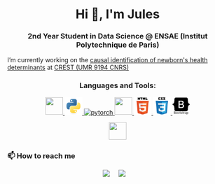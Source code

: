 <h1 align="center">Hi 👋, I'm Jules</h1>
<h3 align="center">2nd Year Student in Data Science @ ENSAE (Institut Polytechnique de Paris)</h3>

I’m currently working on the [causal identification of newborn's health determinants](https://github.com/JulesBrable/statapp) at [CREST (UMR 9194 CNRS)](https://crest.science/)

<h3 align="center">Languages and Tools:</h3>
<p align="center"> <a href="https://www.r-project.org" target="_blank" rel="noreferrer"> <img src="https://cdn.simpleicons.org/r/#276DC3.svg" width="40" height="40"/> </a> <a href="https://www.python.org" target="_blank" rel="noreferrer"> <img src="https://raw.githubusercontent.com/devicons/devicon/master/icons/python/python-original.svg" alt="python" width="40" height="40"/> </a> <a href="https://pytorch.org/" target="_blank" rel="noreferrer"> <img src="https://www.vectorlogo.zone/logos/pytorch/pytorch-icon.svg" alt="pytorch" width="40" height="40"/> </a> <a href="https://streamlit.io" target="_blank" rel="noreferrer"> <img src="https://cdn.simpleicons.org/streamlit/#1A162D.svg" width="40" height="40"/> </a> <a href="https://www.w3.org/html/" target="_blank" rel="noreferrer"> <img src="https://raw.githubusercontent.com/devicons/devicon/master/icons/html5/html5-original-wordmark.svg" alt="html5" width="40" height="40"/> </a> <a href="https://www.w3schools.com/css/" target="_blank" rel="noreferrer"> <img src="https://raw.githubusercontent.com/devicons/devicon/master/icons/css3/css3-original-wordmark.svg" alt="css3" width="40" height="40"/> </a> <a href="https://getbootstrap.com" target="_blank" rel="noreferrer"> <img src="https://raw.githubusercontent.com/devicons/devicon/master/icons/bootstrap/bootstrap-plain-wordmark.svg" alt="bootstrap" width="40" height="40"/> </a> </p>
<p align="center"> <a target="_blank" rel="noreferrer"> <img src="https://cdn.simpleicons.org/mcdonalds/#FBC817.svg" width="40" height="40"/></a> </p>

### 📫 How to reach me
<p align="center">
  <a target="_blank"href="https://www.linkedin.com/in/jbrable"><img src="https://img.shields.io/badge/linkedin-%230077B5.svg?&style=for-the-badge&logo=linkedin&logoColor=white" /></a>&nbsp;&nbsp;&nbsp;&nbsp;
  <a href="mailto:jules.brable@ensae.fr?subject=Hello%20Jules,%20from%20Github"><img src="https://img.shields.io/badge/MAIL-%23D14836.svg?&style=for-the-badge&logo=Mail.Ru&logoColor=white" /></a>&nbsp;&nbsp;&nbsp;&nbsp;
</p>
